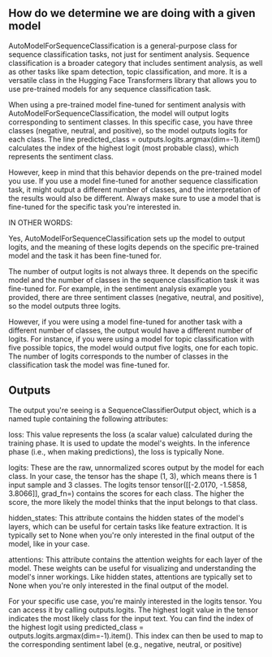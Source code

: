 ## How do we determine we are doing with a given model
AutoModelForSequenceClassification is a general-purpose class for sequence classification tasks, not just for sentiment analysis. Sequence classification is a broader category that includes sentiment analysis, as well as other tasks like spam detection, topic classification, and more. It is a versatile class in the Hugging Face Transformers library that allows you to use pre-trained models for any sequence classification task.

When using a pre-trained model fine-tuned for sentiment analysis with AutoModelForSequenceClassification, the model will output logits corresponding to sentiment classes. In this specific case, you have three classes (negative, neutral, and positive), so the model outputs logits for each class. The line predicted_class = outputs.logits.argmax(dim=-1).item() calculates the index of the highest logit (most probable class), which represents the sentiment class.

However, keep in mind that this behavior depends on the pre-trained model you use. If you use a model fine-tuned for another sequence classification task, it might output a different number of classes, and the interpretation of the results would also be different. Always make sure to use a model that is fine-tuned for the specific task you're interested in.

IN OTHER WORDS:

Yes, AutoModelForSequenceClassification sets up the model to output logits, and the meaning of these logits depends on the specific pre-trained model and the task it has been fine-tuned for.

The number of output logits is not always three. It depends on the specific model and the number of classes in the sequence classification task it was fine-tuned for. For example, in the sentiment analysis example you provided, there are three sentiment classes (negative, neutral, and positive), so the model outputs three logits.

However, if you were using a model fine-tuned for another task with a different number of classes, the output would have a different number of logits. For instance, if you were using a model for topic classification with five possible topics, the model would output five logits, one for each topic. The number of logits corresponds to the number of classes in the classification task the model was fine-tuned for.

## Outputs
The output you're seeing is a SequenceClassifierOutput object, which is a named tuple containing the following attributes:

loss: This value represents the loss (a scalar value) calculated during the training phase. It is used to update the model's weights. In the inference phase (i.e., when making predictions), the loss is typically None.

logits: These are the raw, unnormalized scores output by the model for each class. In your case, the tensor has the shape (1, 3), which means there is 1 input sample and 3 classes. The logits tensor tensor([[-2.0170, -1.5858, 3.8066]], grad_fn=<AddmmBackward0>) contains the scores for each class. The higher the score, the more likely the model thinks that the input belongs to that class.

hidden_states: This attribute contains the hidden states of the model's layers, which can be useful for certain tasks like feature extraction. It is typically set to None when you're only interested in the final output of the model, like in your case.

attentions: This attribute contains the attention weights for each layer of the model. These weights can be useful for visualizing and understanding the model's inner workings. Like hidden states, attentions are typically set to None when you're only interested in the final output of the model.

For your specific use case, you're mainly interested in the logits tensor. You can access it by calling outputs.logits. The highest logit value in the tensor indicates the most likely class for the input text. You can find the index of the highest logit using predicted_class = outputs.logits.argmax(dim=-1).item(). This index can then be used to map to the corresponding sentiment label (e.g., negative, neutral, or positive)
